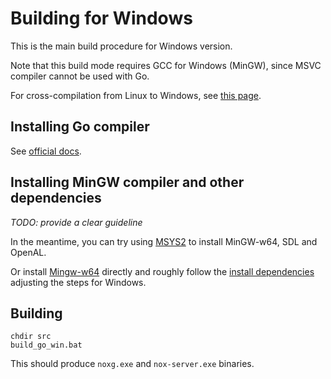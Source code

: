 # Building for Windows

This is the main build procedure for Windows version.

Note that this build mode requires GCC for Windows (MinGW), since MSVC compiler cannot be used with Go.

For cross-compilation from Linux to Windows, see [this page](./build-windows-on-linux.md).

## Installing Go compiler

See [official docs](https://golang.org/doc/install).

## Installing MinGW compiler and other dependencies

_TODO: provide a clear guideline_

In the meantime, you can try using [MSYS2](https://www.msys2.org/) to install MinGW-w64, SDL and OpenAL.

Or install [Mingw-w64](http://mingw-w64.org/doku.php) directly and roughly follow the [install dependencies](./build-windows-on-linux.md)
adjusting the steps for Windows.

## Building

```
chdir src
build_go_win.bat
```

This should produce `noxg.exe` and `nox-server.exe` binaries.
